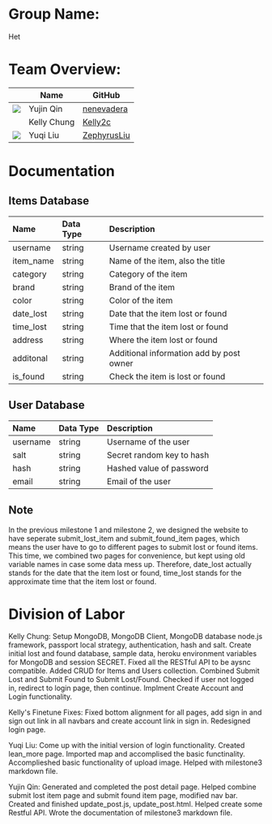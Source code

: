 # Group Name: 
Het

# Team Overview: 
| | Name | GitHub |
| ------------- |------------- | ------------- |
| ![](https://avatars.githubusercontent.com/u/71847172?s=48&v=4) | Yujin Qin | [nenevadera](https://github.com/nenevadera) |
| ![]() | Kelly Chung | [Kelly2c](https://github.com/Kelly2c) |
| ![](https://avatars.githubusercontent.com/u/58710754?s=40&v=4) | Yuqi Liu| [ZephyrusLiu](https://github.com/ZephyrusLiu) |

# Documentation
## Items Database
| Name | Data Type | Description |
| :------------- | :------------- | :------------- |
| username | string | Username created by user |
| item_name | string | Name of the item, also the title |
| category | string | Category of the item |
| brand | string | Brand of the item |
| color | string | Color of the item |
| date_lost | string | Date that the item lost or found |
| time_lost | string | Time that the item lost or found |
| address | string | Where the item lost or found |
| additonal | string | Additional information add by post owner |
| is_found | string | Check the item is lost or found |

## User Database
| Name | Data Type | Description |
| :------------- | :------------- | :------------- |
| username | string | Username of the user |
| salt | string | Secret random key to hash |
| hash | string | Hashed value of password |
| email | string | Email of the user |


## Note 
In the previous milestone 1 and milestone 2, we designed the website to have seperate submit_lost_item and submit_found_item pages, which means the user have to go to different pages to submit lost or found items. This time, we combined two pages for convenience, but kept using old variable names in case some data mess up. Therefore, date_lost actually stands for the date that the item lost or found, time_lost stands for the approximate time that the item lost or found.


# Division of Labor
Kelly Chung: Setup MongoDB, MongoDB Client, MongoDB database node.js framework, passport local strategy, authentication, hash and salt.  Create initial lost and found database, sample data, heroku environment variables for MongoDB and session SECRET.  Fixed all the RESTful API to be aysnc compatible.  Added CRUD for Items and Users collection.  Combined Submit Lost and Submit Found to Submit Lost/Found.  Checked if user not logged in, redirect to login page, then continue.  Implment Create Account and Login functionality.

Kelly's Finetune Fixes: Fixed bottom alignment for all pages, add sign in and sign out link in all navbars and create account link in sign in.  Redesigned login page.

Yuqi Liu: Come up with the initial version of login functionality. Created lean_more page. Imported map and accomplised the basic functinality. Accomplieshed basic functionality of upload image. Helped with milestone3 markdown file.

Yujin Qin: Generated and completed the post detail page. Helped combine submit lost item page and submit found item page, modified nav bar. Created and finished update_post.js, update_post.html. Helped create some Restful API. Wrote the documentation of milestone3 markdown file.
